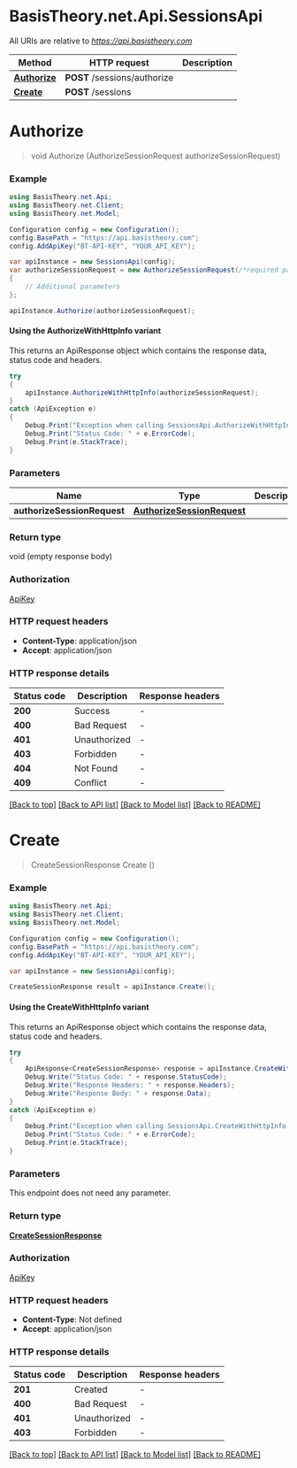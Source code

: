# BasisTheory.net.Api.SessionsApi

All URIs are relative to *https://api.basistheory.com*

| Method | HTTP request | Description |
|--------|--------------|-------------|
| [**Authorize**](SessionsApi.md#authorize) | **POST** /sessions/authorize |  |
| [**Create**](SessionsApi.md#create) | **POST** /sessions |  |

<a name="authorize"></a>
# **Authorize**
> void Authorize (AuthorizeSessionRequest authorizeSessionRequest)



### Example
```csharp
using BasisTheory.net.Api;
using BasisTheory.net.Client;
using BasisTheory.net.Model;

Configuration config = new Configuration();
config.BasePath = "https://api.basistheory.com";
config.AddApiKey("BT-API-KEY", "YOUR_API_KEY");

var apiInstance = new SessionsApi(config);
var authorizeSessionRequest = new AuthorizeSessionRequest(/*required parameters*/)
{
    // Additional parameters
};

apiInstance.Authorize(authorizeSessionRequest);
```

#### Using the AuthorizeWithHttpInfo variant
This returns an ApiResponse object which contains the response data, status code and headers.

```csharp
try
{
    apiInstance.AuthorizeWithHttpInfo(authorizeSessionRequest);
}
catch (ApiException e)
{
    Debug.Print("Exception when calling SessionsApi.AuthorizeWithHttpInfo: " + e.Message);
    Debug.Print("Status Code: " + e.ErrorCode);
    Debug.Print(e.StackTrace);
}
```

### Parameters

| Name | Type | Description | Notes |
|------|------|-------------|-------|
| **authorizeSessionRequest** | [**AuthorizeSessionRequest**](AuthorizeSessionRequest.md) |  |  |

### Return type

void (empty response body)

### Authorization

[ApiKey](../README.md#ApiKey)

### HTTP request headers

 - **Content-Type**: application/json
 - **Accept**: application/json


### HTTP response details
| Status code | Description | Response headers |
|-------------|-------------|------------------|
| **200** | Success |  -  |
| **400** | Bad Request |  -  |
| **401** | Unauthorized |  -  |
| **403** | Forbidden |  -  |
| **404** | Not Found |  -  |
| **409** | Conflict |  -  |

[[Back to top]](#) [[Back to API list]](../README.md#documentation-for-api-endpoints) [[Back to Model list]](../README.md#documentation-for-models) [[Back to README]](../README.md)

<a name="create"></a>
# **Create**
> CreateSessionResponse Create ()



### Example
```csharp
using BasisTheory.net.Api;
using BasisTheory.net.Client;
using BasisTheory.net.Model;

Configuration config = new Configuration();
config.BasePath = "https://api.basistheory.com";
config.AddApiKey("BT-API-KEY", "YOUR_API_KEY");

var apiInstance = new SessionsApi(config);

CreateSessionResponse result = apiInstance.Create();
```

#### Using the CreateWithHttpInfo variant
This returns an ApiResponse object which contains the response data, status code and headers.

```csharp
try
{
    ApiResponse<CreateSessionResponse> response = apiInstance.CreateWithHttpInfo();
    Debug.Write("Status Code: " + response.StatusCode);
    Debug.Write("Response Headers: " + response.Headers);
    Debug.Write("Response Body: " + response.Data);
}
catch (ApiException e)
{
    Debug.Print("Exception when calling SessionsApi.CreateWithHttpInfo: " + e.Message);
    Debug.Print("Status Code: " + e.ErrorCode);
    Debug.Print(e.StackTrace);
}
```

### Parameters
This endpoint does not need any parameter.
### Return type

[**CreateSessionResponse**](CreateSessionResponse.md)

### Authorization

[ApiKey](../README.md#ApiKey)

### HTTP request headers

 - **Content-Type**: Not defined
 - **Accept**: application/json


### HTTP response details
| Status code | Description | Response headers |
|-------------|-------------|------------------|
| **201** | Created |  -  |
| **400** | Bad Request |  -  |
| **401** | Unauthorized |  -  |
| **403** | Forbidden |  -  |

[[Back to top]](#) [[Back to API list]](../README.md#documentation-for-api-endpoints) [[Back to Model list]](../README.md#documentation-for-models) [[Back to README]](../README.md)

